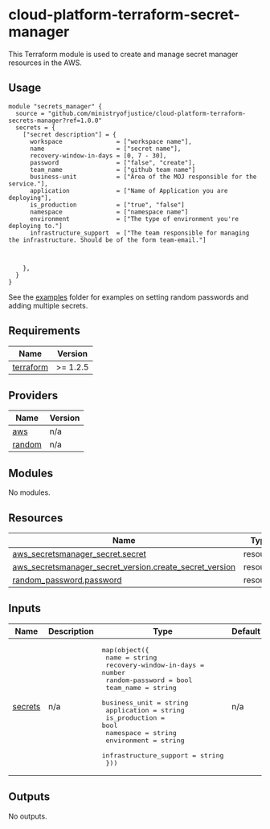 # cloud-platform-terraform-secret-manager

This Terraform module is used to create and manage secret manager resources in the AWS.

## Usage

```
module "secrets_manager" {
  source = "github.com/ministryofjustice/cloud-platform-terraform-secrets-manager?ref=1.0.0"
  secrets = {
    ["secret description"] = {
      workspace               = ["workspace name"],
      name                    = ["secret name"], 
      recovery-window-in-days = [0, 7 - 30],
      password                = ["false", "create"],
      team_name               = ["github team name"]
      business-unit           = ["Area of the MOJ responsible for the service."],
      application             = ["Name of Application you are deploying"], 
      is_production           = ["true", "false"]
      namespace               = ["namespace name"]
      environment             = ["The type of environment you're deploying to."]
      infrastructure_support  = ["The team responsible for managing the infrastructure. Should be of the form team-email."]



    },
  }
}
```

See the [examples](examples/) folder for examples on setting random passwords and adding multiple secrets.

<!--- BEGIN_TF_DOCS --->
## Requirements

| Name | Version |
|------|---------|
| <a name="requirement_terraform"></a> [terraform](#requirement\_terraform) | >= 1.2.5 |

## Providers

| Name | Version |
|------|---------|
| <a name="provider_aws"></a> [aws](#provider\_aws) | n/a |
| <a name="provider_random"></a> [random](#provider\_random) | n/a |

## Modules

No modules.

## Resources

| Name | Type |
|------|------|
| [aws_secretsmanager_secret.secret](https://registry.terraform.io/providers/hashicorp/aws/latest/docs/resources/secretsmanager_secret) | resource |
| [aws_secretsmanager_secret_version.create_secret_version](https://registry.terraform.io/providers/hashicorp/aws/latest/docs/resources/secretsmanager_secret_version) | resource |
| [random_password.password](https://registry.terraform.io/providers/hashicorp/random/latest/docs/resources/password) | resource |

## Inputs

| Name | Description | Type | Default | Required |
|------|-------------|------|---------|:--------:|
| <a name="input_secrets"></a> [secrets](#input\_secrets) | n/a | <pre>map(object({<br>    name                    = string<br>    recovery-window-in-days = number<br>    random-password         = bool<br>    team_name               = string<br>    business_unit           = string<br>    application             = string<br>    is_production           = bool<br>    namespace               = string<br>    environment             = string<br>    infrastructure_support  = string<br>  }))</pre> | n/a | yes |

## Outputs

No outputs.

<!--- END_TF_DOCS --->
